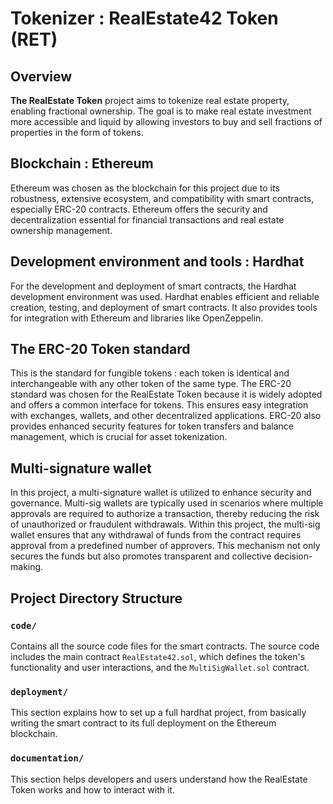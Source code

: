 # Tokenizer : RealEstate42 Token (RET)

## Overview
**The RealEstate Token** project aims to tokenize real estate property, enabling fractional ownership. The goal is to make real estate investment more accessible and liquid by allowing investors to buy and sell fractions of properties in the form of tokens. 

## Blockchain : Ethereum
Ethereum was chosen as the blockchain for this project due to its robustness, extensive ecosystem, and compatibility with smart contracts, especially ERC-20 contracts. Ethereum offers the security and decentralization essential for financial transactions and real estate ownership management.

## Development environment and tools : Hardhat
For the development and deployment of smart contracts, the Hardhat development environment was used. Hardhat enables efficient and reliable creation, testing, and deployment of smart contracts. It also provides tools for integration with Ethereum and libraries like OpenZeppelin.

## The ERC-20 Token standard
This is the standard for fungible tokens : each token is identical and interchangeable with any other token of the same type. The ERC-20 standard was chosen for the RealEstate Token because it is widely adopted and offers a common interface for tokens. This ensures easy integration with exchanges, wallets, and other decentralized applications. ERC-20 also provides enhanced security features for token transfers and balance management, which is crucial for asset tokenization.

## Multi-signature wallet
In this project, a multi-signature wallet is utilized to enhance security and governance. Multi-sig wallets are typically used in scenarios where multiple approvals are required to authorize a transaction, thereby reducing the risk of unauthorized or fraudulent withdrawals. Within this project, the multi-sig wallet ensures that any withdrawal of funds from the contract requires approval from a predefined number of approvers. This mechanism not only secures the funds but also promotes transparent and collective decision-making.

## Project Directory Structure

### `code/`
Contains all the source code files for the smart contracts. The source code includes the main contract `RealEstate42.sol`, which defines the token's functionality and user interactions, and the `MultiSigWallet.sol` contract.

### `deployment/`
This section explains how to set up a full hardhat project, from basically writing the smart contract to its full deployment on the Ethereum blockchain.

### `documentation/`
This section helps developers and users understand how the RealEstate Token works and how to interact with it.
